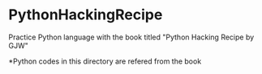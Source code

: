 # PythonHackingRecipe
Practice Python language with the book titled "Python Hacking Recipe by GJW"

*Python codes in this directory are refered from the book
